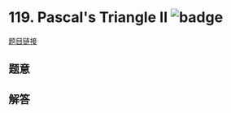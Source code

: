 # 119. Pascal's Triangle II ![badge](https://img.shields.io/badge/-easy-green?style=flat-square)

[题目链接](https://leetcode.com/problems/pascals-triangle-ii)

## 题意

## 解答

